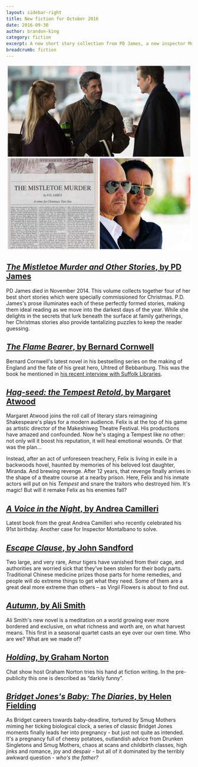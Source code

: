 ```yaml
---
layout: sidebar-right
title: New fiction for October 2016
date: 2016-09-30
author: brandon-king
category: fiction
excerpt: A new short story collection from PD James, a new inspector Moltabano and the latest Bridget Jones
breadcrumb: fiction
---
```


![Bridget Jones, PD James and Moltabano](/images/featured/featured-october-fiction.jpg)

<h2><a href="https://suffolk.spydus.co.uk/cgi-bin/spydus.exe/ENQ/OPAC/BIBENQ/20437472?QRY=CTIBIB%3C%20IRN(65595905)&QRYTEXT=The%20Mistletoe%20murder%20and%20other%20stories"><cite>The Mistletoe Murder and Other Stories</cite>, by PD James</a></h2>

PD James died in November 2014. This volume collects together four of her best short stories which were specially commissioned for Christmas. P.D. James's prose illuminates each of these perfectly formed stories, making them ideal reading as we move into the darkest days of the year. While she delights in the secrets that lurk beneath the surface at family gatherings, her Christmas stories also provide tantalizing puzzles to keep the reader guessing.

<h2><a href="https://suffolk.spydus.co.uk/cgi-bin/spydus.exe/ENQ/OPAC/BIBENQ/20439569?QRY=CTIBIB%3C%20IRN(62779755)&QRYTEXT=The%20flame%20bearer"><cite>The Flame Bearer</cite>, by Bernard Cornwell</a></h2>

Bernard Cornwell's latest novel in his bestselling series on the making of England and the fate of his great hero, Uhtred of Bebbanburg. This was the book he mentioned in [his recent interview with Suffolk Libraries](/new-suggestions/meet-the-author/meet-the-author-bernard-cornwell/).


<h2><a href="https://suffolk.spydus.co.uk/cgi-bin/spydus.exe/ENQ/OPAC/BIBENQ/20442962?QRY=CTIBIB%3C%20IRN(66008264)&QRYTEXT=Hag-seed%20%3A%20the%20Tempest%20retold"><cite>Hag-seed: the Tempest Retold</cite>, by Margaret Atwood</a></h2>

Margaret Atwood joins the roll call of literary stars reimagining Shakespeare's plays for a modern audience. Felix is at the top of his game as artistic director of the Makeshiweg Theatre Festival. His productions have amazed and confounded. Now he's staging a Tempest like no other: not only will it boost his reputation, it will heal emotional wounds. Or that was the plan&hellip;

Instead, after an act of unforeseen treachery, Felix is living in exile in a backwoods hovel, haunted by memories of his beloved lost daughter, Miranda. And brewing revenge. After 12 years, that revenge finally arrives in the shape of a theatre course at a nearby prison. Here, Felix and his inmate actors will put on his <cite>Tempest</cite> and snare the traitors who destroyed him. It's magic! But will it remake Felix as his enemies fall?

<h2><a href="https://suffolk.spydus.co.uk/cgi-bin/spydus.exe/ENQ/OPAC/BIBENQ/20447247?QRY=CTIBIB%3C%20IRN(65594875)&QRYTEXT=A%20voice%20in%20the%20night"><cite>A Voice in the Night</cite>, by Andrea Camilleri</a></h2>

Latest book from the great Andrea Camilleri who recently celebrated his 91st birthday. Another case for Inspector Montalbano to solve.

<h2><a href="https://suffolk.spydus.co.uk/cgi-bin/spydus.exe/ENQ/OPAC/BIBENQ/20449511?QRY=CTIBIB%3C%20IRN(66010051)&QRYTEXT=Escape%20clause"><cite>Escape Clause</cite>, by John Sandford</cite></a></h2>

Two large, and very rare, Amur tigers have vanished from their cage, and authorities are worried sick that they’ve been stolen for their body parts. Traditional Chinese medicine prizes those parts for home remedies, and people will do extreme things to get what they need. Some of them are a great deal more extreme than others &#8211; as Virgil Flowers is about to find out.

<h2><a href="https://suffolk.spydus.co.uk/cgi-bin/spydus.exe/ENQ/OPAC/BIBENQ/20455319?QRY=CTIBIB%3C%20IRN(219785)&QRYTEXT=Autumn"><cite>Autumn</cite>, by Ali Smith</a></h2>

Ali Smith's new novel is a meditation on a world growing ever more bordered and exclusive, on what richness and worth are, on what harvest means. This first in a seasonal quartet casts an eye over our own time. Who are we? What are we made of?


<h2><a href="https://suffolk.spydus.co.uk/cgi-bin/spydus.exe/ENQ/OPAC/BIBENQ/20461128?QRY=CTIBIB%3C%20IRN(61024835)&QRYTEXT=Holding"><cite>Holding</cite>, by Graham Norton</a></h2>

Chat show host Graham Norton tries his hand at fiction writing. In the pre-publicity this one is described as &#8220;darkly funny&#8221;.


<h2><a href="https://suffolk.spydus.co.uk/cgi-bin/spydus.exe/ENQ/OPAC/BIBENQ/20463289?QRY=CTIBIB%3C%20IRN(67942121)&QRYTEXT=Bridget%20Jones%27s%20baby%20%3A%20the%20diaries"><cite>Bridget Jones's Baby: The Diaries</cite>, by Helen Fielding</a></h2>

As Bridget careers towards baby-deadline, tortured by Smug Mothers miming her ticking biological clock, a series of classic Bridget Jones moments finally leads her into pregnancy - but just not quite as intended. It's a pregnancy full of cheesy potatoes, outlandish advice from Drunken Singletons and Smug Mothers, chaos at scans and childbirth classes, high jinks and romance, joy and despair - but all of it dominated by the terribly awkward question - _who's the father?_
